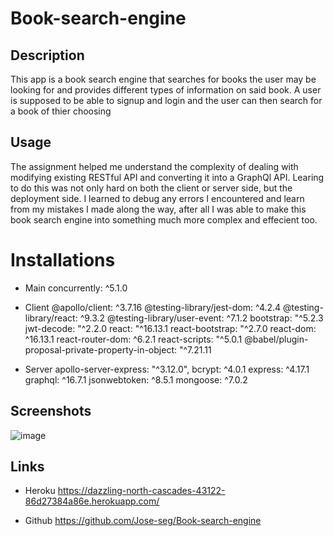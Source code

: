 # Book-search-engine

## Description 
This app is a book search engine that searches for books the user may be looking for and provides different types of
information on said book. A user is supposed to be able to signup and login and the user can then search for a book of thier 
choosing

## Usage
The assignment helped me understand the complexity of dealing with modifying existing RESTful API and converting it
into a GraphQl API. Learing to do this was not only hard on both the client or server side, but the deployment side. 
I learned to debug any errors I encountered and learn from my mistakes I made along the way, after all I was able to make this 
book search engine into something much more complex and effecient too.

# Installations

- Main
    concurrently: ^5.1.0

- Client
    @apollo/client: ^3.7.16
    @testing-library/jest-dom: ^4.2.4
    @testing-library/react: ^9.3.2
    @testing-library/user-event: ^7.1.2
    bootstrap: "^5.2.3
    jwt-decode: "^2.2.0
    react: "^16.13.1
    react-bootstrap: "^2.7.0
    react-dom: ^16.13.1
    react-router-dom: ^6.2.1
    react-scripts: "^5.0.1
    @babel/plugin-proposal-private-property-in-object: "^7.21.11

- Server
    apollo-server-express: "^3.12.0",
    bcrypt: ^4.0.1
    express: ^4.17.1
    graphql: ^16.7.1
    jsonwebtoken: ^8.5.1
    mongoose: ^7.0.2

## Screenshots

![image](https://github.com/Jose-seg/Tech-Blog/assets/122575280/12ae4fe3-a310-4370-9244-678e0d8f5335)

## Links

- Heroku
https://dazzling-north-cascades-43122-86d27384a86e.herokuapp.com/

- Github
https://github.com/Jose-seg/Book-search-engine
